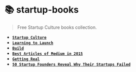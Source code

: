 # :books: startup-books

> Free Startup Culture books collection.

- **[`Startup Culture`](https://www.startupculturebook.com/)**
- **[`Learning to Launch`](https://learningtolaunch.co/assets/learning-to-launch.pdf)**
- **[`Build`](http://labs.openviewpartners.com/wp-content/uploads/2016/12/OpenView-Build-Leadership-Advice-Book.pdf)**
- **[`Best Articles of Medium in 2015`](http://www.bestarticles.xyz/)**
- **[`Getting Real`](http://gettingreal.37signals.com/)**
- **[`50 Startup Founders Reveal Why Their Startups Failed`](http://alltopstartups.com/wp-content/uploads/2015/05/Failedstartups_ebook.pdf)**
